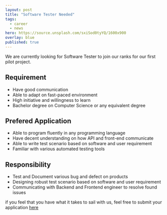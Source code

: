 ```yaml
---
layout: post
title: "Software Tester Needed"
tags:
  - career
  - news
hero: https://source.unsplash.com/sxiSod0tyYQ/1600x900
overlay: blue
published: true
---
```


We are currently looking for Software Tester to join our ranks
for our first pilot project.

## Requirement
* Have good communication
* Able to adapt on fast-paced environment
* High initiative and willingness to learn
* Bachelor degree on Computer Science or any equivalent degree

## Prefered Application
* Able to program fluently in any programming language
* Have decent understanding on how API and front-end communicate
* Able to write test scenario based on software and user requirement
* Familiar with various automated testing tools

## Responsibility
* Test and Document various bug and defect on products
* Designing robust test scenario based on software and user requirement
* Communicating with Backend and Frontend engineer to resolve found issues

if you feel that you have what it takes to sail with us,
feel free to submit your application [here](https://forms.gle/cTmmGNMrgUfmCsRX6)